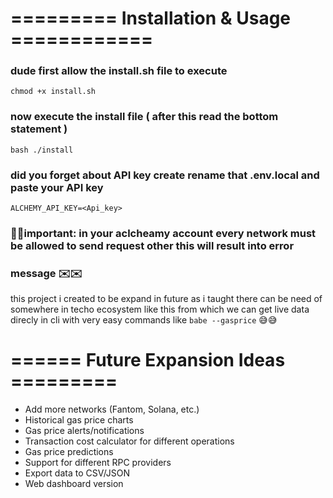 #  ========= Installation & Usage ============
###  dude first allow the install.sh file to execute 
```
chmod +x install.sh
```
### now execute the install file (  after this read the bottom statement )
```
bash ./install
```

### did you forget about API key create rename that .env.local and paste your API key 
```
ALCHEMY_API_KEY=<Api_key>
```
### 📢📢important: in your aclcheamy account every network must be allowed to send request other this will result into error

### message ✉️✉️

this project i created to be expand in future as i taught there can be need of somewhere in techo ecosystem like this from which we can get live data direcly in cli with very easy commands like ``babe --gasprice`` 😅😅


#  ====== Future Expansion Ideas =========


 - Add more networks (Fantom, Solana, etc.)
 - Historical gas price charts
 - Gas price alerts/notifications
 - Transaction cost calculator for different operations
 - Gas price predictions
 - Support for different RPC providers
 - Export data to CSV/JSON
 - Web dashboard version

